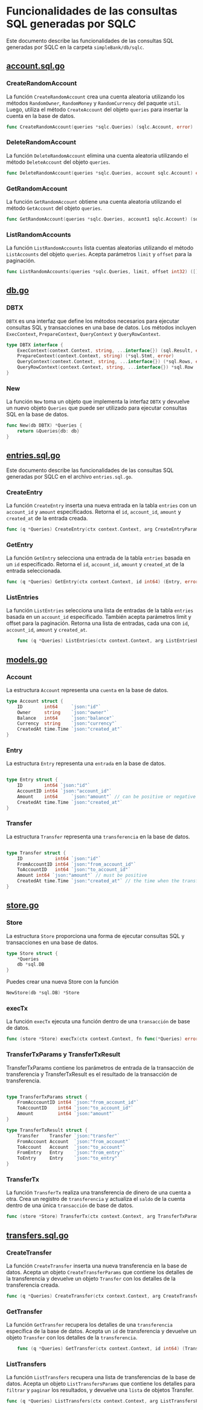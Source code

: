 # Funcionalidades de las consultas SQL generadas por SQLC

Este documento describe las funcionalidades de las consultas SQL generadas por SQLC en la carpeta `simpleBank/db/sqlc`.

## [account.sql.go](account.sql.go)

### CreateRandomAccount

La función `CreateRandomAccount` crea una cuenta aleatoria utilizando los métodos `RandomOwner`, `RandomMoney` y `RandomCurrency` del paquete `util`. Luego, utiliza el método `CreateAccount` del objeto `queries` para insertar la cuenta en la base de datos.

```go
func CreateRandomAccount(queries *sqlc.Queries) (sqlc.Account, error)
```

### DeleteRandomAccount

La función `DeleteRandomAccount` elimina una cuenta aleatoria utilizando el método ``DeleteAccount`` del objeto ``queries``.

```go
func DeleteRandomAccount(queries *sqlc.Queries, account sqlc.Account) error
```

### GetRandomAccount

La función `GetRandomAccount` obtiene una cuenta aleatoria utilizando el método ``GetAccount`` del objeto ``queries``.

```go
func GetRandomAccount(queries *sqlc.Queries, account1 sqlc.Account) (sqlc.Account, error)
```

### ListRandomAccounts

La función `ListRandomAccounts` lista cuentas aleatorias utilizando el método ``ListAccounts`` del objeto ``queries``. Acepta parámetros `limit` y `offset` para la paginación.

```go
func ListRandomAccounts(queries *sqlc.Queries, limit, offset int32) ([]sqlc.Account, error)
```

## [db.go](db.go)

### DBTX

`DBTX` es una interfaz que define los métodos necesarios para ejecutar consultas SQL y transacciones en una base de datos. Los métodos incluyen `ExecContext`, `PrepareContext`, `QueryContext` y `QueryRowContext`.

```go
type DBTX interface {
    ExecContext(context.Context, string, ...interface{}) (sql.Result, error)
    PrepareContext(context.Context, string) (*sql.Stmt, error)
    QueryContext(context.Context, string, ...interface{}) (*sql.Rows, error)
    QueryRowContext(context.Context, string, ...interface{}) *sql.Row
}
```

### New

La función `New` toma un objeto que implementa la interfaz `DBTX` y devuelve un nuevo objeto ``Queries`` que puede ser utilizado para ejecutar consultas SQL en la base de datos.

```go
func New(db DBTX) *Queries {
    return &Queries{db: db}
}
```

## [entries.sql.go](entries.sql.go)

Este documento describe las funcionalidades de las consultas SQL generadas por SQLC en el archivo `entries.sql.go`.

### CreateEntry

La función `CreateEntry` inserta una nueva entrada en la tabla `entries` con un `account_id` y `amount` especificados. Retorna el `id`, `account_id`, `amount` y `created_at` de la entrada creada.

```go
func (q *Queries) CreateEntry(ctx context.Context, arg CreateEntryParams) (Entry, error)
```

### GetEntry

La función `GetEntry` selecciona una entrada de la tabla `entries` basada en un `id` especificado. Retorna el ``id``, ``account_id``, ``amount`` y ``created_at`` de la entrada seleccionada.

```go
func (q *Queries) GetEntry(ctx context.Context, id int64) (Entry, error)
```

### ListEntries

La función ``ListEntries`` selecciona una lista de entradas de la tabla ``entries`` basada en un ``account_id`` especificado. También acepta parámetros limit y offset para la paginación. Retorna una lista de entradas, cada una con ``id``, ``account_id``, ``amount`` y ``created_at``.

```go
    func (q *Queries) ListEntries(ctx context.Context, arg ListEntriesParams) ([]Entry, error)
```

## [models.go](models.go)

### Account

La estructura `Account` representa una ``cuenta`` en la base de datos.

```go
type Account struct {
    ID        int64     `json:"id"`
    Owner     string    `json:"owner"`
    Balance   int64     `json:"balance"`
    Currency  string    `json:"currency"`
    CreatedAt time.Time `json:"created_at"`
}
```

### Entry

La estructura `Entry` representa una ``entrada`` en la base de datos.

```go

type Entry struct {
    ID        int64 `json:"id"`
    AccountID int64 `json:"account_id"`
    Amount    int64     `json:"amount"` // can be positive or negative
    CreatedAt time.Time `json:"created_at"`
}
```

### Transfer

La estructura `Transfer` representa una ``transferencia`` en la base de datos.

```go

type Transfer struct {
    ID            int64 `json:"id"`
    FromAccountID int64 `json:"from_account_id"`
    ToAccountID   int64 `json:"to_account_id"`
    Amount int64 `json:"amount"` // must be positive
    CreatedAt time.Time `json:"created_at"` // the time when the transfer was created
}
```

## [store.go](store.go)

### Store

La estructura `Store` proporciona una forma de ejecutar consultas SQL y transacciones en una base de datos.

```go
type Store struct {
    *Queries
    db *sql.DB
}
```

Puedes crear una nueva Store con la función

```go
NewStore(db *sql.DB) *Store 
```

### execTx

La función `execTx` ejecuta una función dentro de una ``transacción`` de base de datos.

```go
func (store *Store) execTx(ctx context.Context, fn func(*Queries) error) error
```

### TransferTxParams y TransferTxResult

TransferTxParams contiene los parámetros de entrada de la transacción de transferencia y TransferTxResult es el resultado de la transacción de transferencia.

```go

type TransferTxParams struct {
    FromAcccountID int64 `json:"from_account_id"`
    ToAccountID    int64 `json:"to_account_id"`
    Amount         int64 `json:"amount"`
}

type TransferTxResult struct {
    Transfer    Transfer `json:"transfer"`
    FromAccount Account  `json:"from_account"`
    ToAccount   Account  `json:"to_account"`
    FromEntry   Entry    `json:"from_entry"`
    ToEntry     Entry    `json:"to_entry"`
}
```

### TransferTx

La función `TransferTx` realiza una transferencia de dinero de una cuenta a otra. Crea un registro de ``transferencia`` y actualiza el ``saldo`` de la cuenta dentro de una única ``transacción`` de base de datos.

```go
func (store *Store) TransferTx(ctx context.Context, arg TransferTxParams) (TransferTxResult, error)
```

## [transfers.sql.go](transfers.sql.go)

### CreateTransfer

La función `CreateTransfer` inserta una nueva transferencia en la base de datos. Acepta un objeto `CreateTransferParams` que contiene los detalles de la transferencia y devuelve un objeto `Transfer` con los detalles de la transferencia creada.

```go
func (q *Queries) CreateTransfer(ctx context.Context, arg CreateTransferParams) (Transfer, error)
```

### GetTransfer

La función `GetTransfer` recupera los detalles de una ``transferencia`` específica de la base de datos. Acepta un ``id`` de transferencia y devuelve un objeto ``Transfer`` con los detalles de la ``transferencia``.

```go
    func (q *Queries) GetTransfer(ctx context.Context, id int64) (Transfer, error)
```

### ListTransfers

La función `ListTransfers` recupera una lista de transferencias de la base de datos. Acepta un objeto ``ListTransfersParams`` que contiene los detalles para ``filtrar`` y ``paginar`` los resultados, y devuelve una ``lista`` de objetos Transfer.

```go
func (q *Queries) ListTransfers(ctx context.Context, arg ListTransfersParams) ([]Transfer, error)
```
